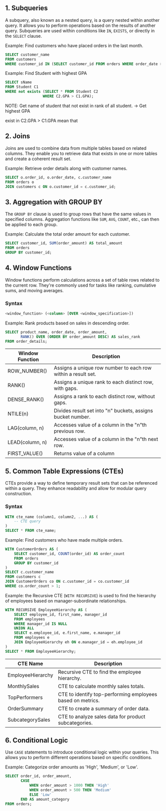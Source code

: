 ## 1. Subqueries

A subquery, also known as a nested query, is a query nested within another query. It allows you to perform operations based on the results of another query. Subqueries are used within conditions like `IN`, `EXISTS`, or directly in the `SELECT` clause.

Example: Find customers who have placed orders in the last month.

```sql
SELECT customer_name
FROM customers
WHERE customer_id IN (SELECT customer_id FROM orders WHERE order_date >= DATEADD(MONTH, -1, GETDATE()));
```

Example: Find Student with highest GPA

```sql
SELECT sName
FROM Student C1
WHERE not exists (SELECT * FROM Student C2
				 WHERE C2.GPA > C1.GPA);
```
NOTE: Get name of student that not exist in rank of all student. -> Get highest GPA

exist in C2.GPA > C1.GPA mean that 
## 2. Joins

Joins are used to combine data from multiple tables based on related columns. They enable you to retrieve data that exists in one or more tables and create a coherent result set.

Example: Retrieve order details along with customer names.

```sql
SELECT o.order_id, o.order_date, c.customer_name
FROM orders o
JOIN customers c ON o.customer_id = c.customer_id;
```

## 3. Aggregation with GROUP BY

The `GROUP BY` clause is used to group rows that have the same values in specified columns. Aggregation functions like `SUM`, `AVG`, `COUNT`, etc., can then be applied to each group.

Example: Calculate the total order amount for each customer.

```sql
SELECT customer_id, SUM(order_amount) AS total_amount
FROM orders
GROUP BY customer_id;
```

## 4. Window Functions

Window functions perform calculations across a set of table rows related to the current row. They're commonly used for tasks like ranking, cumulative sums, and moving averages.
### Syntax

```sql
<window_function> (<column> [OVER <window_specification>])
```

Example: Rank products based on sales in descending order.

```sql
SELECT product_name, order_date, order_amount,
       RANK() OVER (ORDER BY order_amount DESC) AS sales_rank
FROM order_details;
```


| Window Function    | Description                                                 |
|--------------------|-------------------------------------------------------------|
| ROW_NUMBER()       | Assigns a unique row number to each row within a result set.|
| RANK()             | Assigns a unique rank to each distinct row, with gaps.     |
| DENSE_RANK()       | Assigns a rank to each distinct row, without gaps.          |
| NTILE(n)           | Divides result set into "n" buckets, assigns bucket number. |
| LAG(column, n)     | Accesses value of a column in the "n"th previous row.      |
| LEAD(column, n)    | Accesses value of a column in the "n"th next row.          |
| FIRST_VALUE()      | Returns value of a column


## 5. Common Table Expressions (CTEs)

CTEs provide a way to define temporary result sets that can be referenced within a query. They enhance readability and allow for modular query construction.

### Syntax

```sql
WITH cte_name (column1, column2, ...) AS (
    -- CTE query
)
SELECT * FROM cte_name;
```

Example: Find customers who have made multiple orders.

```sql
WITH CustomerOrders AS (
    SELECT customer_id, COUNT(order_id) AS order_count
    FROM orders
    GROUP BY customer_id
)
SELECT c.customer_name
FROM customers c
JOIN CustomerOrders co ON c.customer_id = co.customer_id
WHERE co.order_count > 1;
```

Example: the Recursive CTE (`WITH RECURSIVE`) is used to find the hierarchy of employees based on manager-subordinate relationships.

```sql
WITH RECURSIVE EmployeeHierarchy AS (
    SELECT employee_id, first_name, manager_id
    FROM employees
    WHERE manager_id IS NULL
    UNION ALL
    SELECT e.employee_id, e.first_name, e.manager_id
    FROM employees e
    JOIN EmployeeHierarchy eh ON e.manager_id = eh.employee_id
)
SELECT * FROM EmployeeHierarchy;
```


| CTE Name           | Description                                                |
|--------------------|------------------------------------------------------------|
| EmployeeHierarchy  | Recursive CTE to find the employee hierarchy.              |
| MonthlySales       | CTE to calculate monthly sales totals.                    |
| TopPerformers      | CTE to identify top-performing employees based on metrics. |
| OrderSummary       | CTE to create a summary of order data.                    |
| SubcategorySales   | CTE to analyze sales data for product subcategories.      |

## 6. Conditional Logic

Use `CASE` statements to introduce conditional logic within your queries. This allows you to perform different operations based on specific conditions.

Example: Categorize order amounts as 'High', 'Medium', or 'Low'.

```sql
SELECT order_id, order_amount,
       CASE
           WHEN order_amount > 1000 THEN 'High'
           WHEN order_amount > 500 THEN 'Medium'
           ELSE 'Low'
       END AS amount_category
FROM orders;
```
